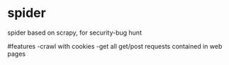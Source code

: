 # spider
spider based on scrapy, for security-bug hunt

#features
-crawl with cookies
-get all get/post requests contained in web pages
